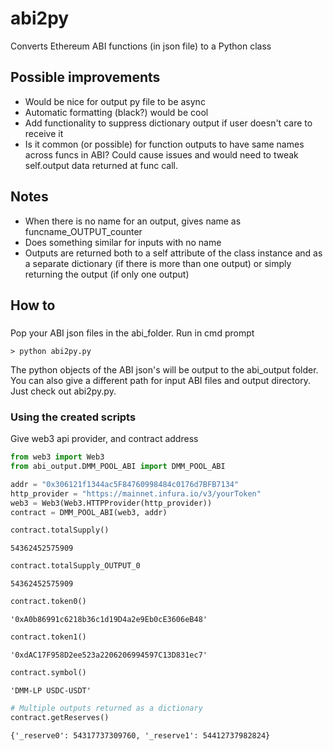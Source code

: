 # abi2py
 Converts Ethereum ABI functions (in json file) to a Python class

## Possible improvements
 - Would be nice for output py file to be async
 - Automatic formatting (black?) would be cool
 - Add functionality to suppress dictionary output if user doesn't care to receive it
 - Is it common (or possible) for function outputs to have same names across funcs in ABI? Could cause issues and would need to tweak self.output data returned at func call.

## Notes
 - When there is no name for an output, gives name as funcname_OUTPUT_counter
 - Does something similar for inputs with no name
 - Outputs are returned both to a self attribute of the class instance and as a separate dictionary (if there is more than one output) or simply returning the output (if only one output)

## How to
###
Pop your ABI json files in the abi_folder.
Run in cmd prompt
```
> python abi2py.py
```
The python objects of the ABI json's will be output to the abi_output folder.
You can also give a different path for input ABI files and output directory. Just check out abi2py.py.

### Using the created scripts
 Give web3 api provider, and contract address


```python
from web3 import Web3
from abi_output.DMM_POOL_ABI import DMM_POOL_ABI
```


```python
addr = "0x306121f1344ac5F84760998484c0176d7BFB7134"
http_provider = "https://mainnet.infura.io/v3/yourToken"
web3 = Web3(Web3.HTTPProvider(http_provider))
contract = DMM_POOL_ABI(web3, addr)
```


```python
contract.totalSupply()
```




    54362452575909




```python
contract.totalSupply_OUTPUT_0
```




    54362452575909




```python
contract.token0()
```




    '0xA0b86991c6218b36c1d19D4a2e9Eb0cE3606eB48'




```python
contract.token1()
```




    '0xdAC17F958D2ee523a2206206994597C13D831ec7'




```python
contract.symbol()
```




    'DMM-LP USDC-USDT'




```python
# Multiple outputs returned as a dictionary
contract.getReserves()
```




    {'_reserve0': 54317737309760, '_reserve1': 54412737982824}

